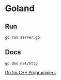 # Goland

## Run

    go run server.go

## Docs

    go doc net/http

[Go for C++ Programmers](https://github.com/golang/go/wiki/GoForCPPProgrammers)


